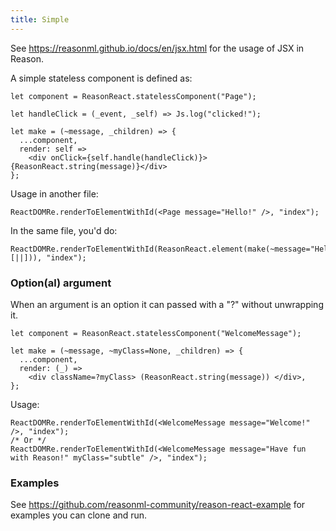 ```yaml
---
title: Simple
---
```

See https://reasonml.github.io/docs/en/jsx.html for the usage of JSX in Reason.

A simple stateless component is defined as:
```reason
let component = ReasonReact.statelessComponent("Page");

let handleClick = (_event, _self) => Js.log("clicked!");

let make = (~message, _children) => {
  ...component,
  render: self =>
    <div onClick={self.handle(handleClick)}>{ReasonReact.string(message)}</div>
};
```

Usage in another file:

```reason
ReactDOMRe.renderToElementWithId(<Page message="Hello!" />, "index");
```

In the same file, you'd do:

```reason
ReactDOMRe.renderToElementWithId(ReasonReact.element(make(~message="Hello!", [||])), "index");
```
### Option(al) argument
When an argument is an option it can passed with a "?" without unwrapping it. 
```reason
let component = ReasonReact.statelessComponent("WelcomeMessage");

let make = (~message, ~myClass=None, _children) => {
  ...component,
  render: (_) =>
    <div className=?myClass> (ReasonReact.string(message)) </div>,
};
```

Usage:
```reason
ReactDOMRe.renderToElementWithId(<WelcomeMessage message="Welcome!" />, "index");
/* Or */
ReactDOMRe.renderToElementWithId(<WelcomeMessage message="Have fun with Reason!" myClass="subtle" />, "index");
```
### Examples
See https://github.com/reasonml-community/reason-react-example for examples you can clone and run.
